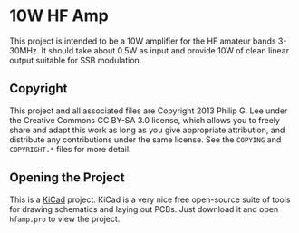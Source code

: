# 10W HF Amp

This project is intended to be a 10W amplifier for the HF amateur bands
3-30MHz. It should take about 0.5W as input and provide 10W of clean
linear output suitable for SSB modulation.

## Copyright

This project and all associated files are Copyright 2013 Philip G. Lee under
the Creative Commons CC BY-SA 3.0 license, which allows you to freely share
and adapt this work as long as you give appropriate attribution, and distribute
any contributions under the same license. See the `COPYING` and `COPYRIGHT.*`
files for more detail.

## Opening the Project

This is a [KiCad](http://www.kicad-pcb.org/display/KICAD/Download) project.
KiCad is a very nice free open-source suite of tools for drawing schematics
and laying out PCBs. Just download it and open `hfamp.pro` to view the project.

